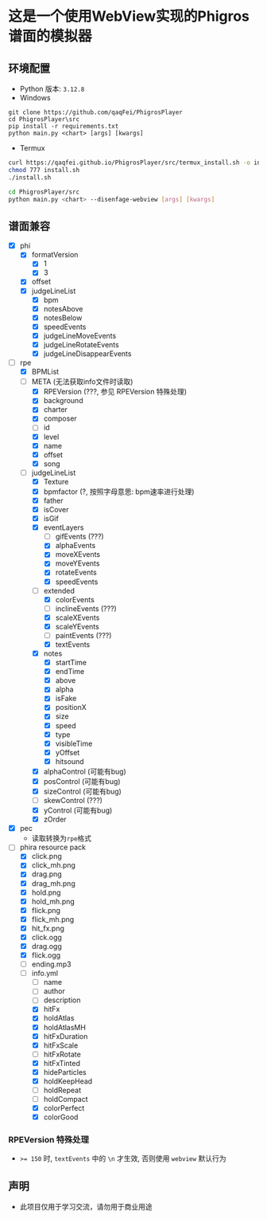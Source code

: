 # 这是一个使用WebView实现的Phigros谱面的模拟器

## 环境配置

- Python 版本: `3.12.8`
- Windows

```batch
git clone https://github.com/qaqFei/PhigrosPlayer
cd PhigrosPlayer\src
pip install -r requirements.txt
python main.py <chart> [args] [kwargs]
```

- Termux

```bash
curl https://qaqfei.github.io/PhigrosPlayer/src/termux_install.sh -o install.sh
chmod 777 install.sh
./install.sh

cd PhigrosPlayer/src
python main.py <chart> --disenfage-webview [args] [kwargs]
```

## 谱面兼容

- [x] phi
  - [x] formatVersion
    - [x] 1
    - [x] 3
  - [x] offset
  - [x] judgeLineList
    - [x] bpm
    - [x] notesAbove
    - [x] notesBelow
    - [x] speedEvents
    - [x] judgeLineMoveEvents
    - [x] judgeLineRotateEvents
    - [x] judgeLineDisappearEvents
- [ ] rpe
  - [x] BPMList
  - [ ] META (无法获取info文件时读取)
    - [x] RPEVersion (???, 参见 RPEVersion 特殊处理)
    - [x] background
    - [x] charter
    - [x] composer
    - [ ] id
    - [x] level
    - [x] name
    - [x] offset
    - [x] song
  - [ ] judgeLineList
    - [x] Texture
    - [x] bpmfactor (?, 按照字母意思: bpm速率进行处理)
    - [x] father
    - [x] isCover
    - [x] isGif
    - [x] eventLayers
      - [ ] gifEvents (???)
      - [x] alphaEvents
      - [x] moveXEvents
      - [x] moveYEvents
      - [x] rotateEvents
      - [x] speedEvents
    - [ ] extended
      - [x] colorEvents
      - [ ] inclineEvents (???)
      - [x] scaleXEvents
      - [x] scaleYEvents
      - [ ] paintEvents (???)
      - [x] textEvents
    - [x] notes
      - [x] startTime
      - [x] endTime
      - [x] above
      - [x] alpha
      - [x] isFake
      - [x] positionX
      - [x] size
      - [x] speed
      - [x] type
      - [x] visibleTime
      - [x] yOffset
      - [x] hitsound
    - [x] alphaControl (可能有bug)
    - [x] posControl (可能有bug)
    - [x] sizeControl (可能有bug)
    - [ ] skewControl (???)
    - [x] yControl (可能有bug)
    - [x] zOrder
- [x] pec
  - 读取转换为`rpe`格式
- [ ] phira resource pack
  - [x] click.png
  - [x] click_mh.png
  - [x] drag.png
  - [x] drag_mh.png
  - [x] hold.png
  - [x] hold_mh.png
  - [x] flick.png
  - [x] flick_mh.png
  - [x] hit_fx.png
  - [x] click.ogg
  - [x] drag.ogg
  - [x] flick.ogg
  - [ ] ending.mp3
  - [ ] info.yml
    - [ ] name
    - [ ] author
    - [ ] description
    - [x] hitFx
    - [x] holdAtlas
    - [x] holdAtlasMH
    - [x] hitFxDuration
    - [x] hitFxScale
    - [ ] hitFxRotate
    - [x] hitFxTinted
    - [x] hideParticles
    - [x] holdKeepHead
    - [ ] holdRepeat
    - [ ] holdCompact
    - [x] colorPerfect
    - [x] colorGood

### RPEVersion 特殊处理

- `>= 150` 时, `textEvents` 中的 `\n` 才生效, 否则使用 `webview` 默认行为

## 声明

- 此项目仅用于学习交流，请勿用于商业用途
